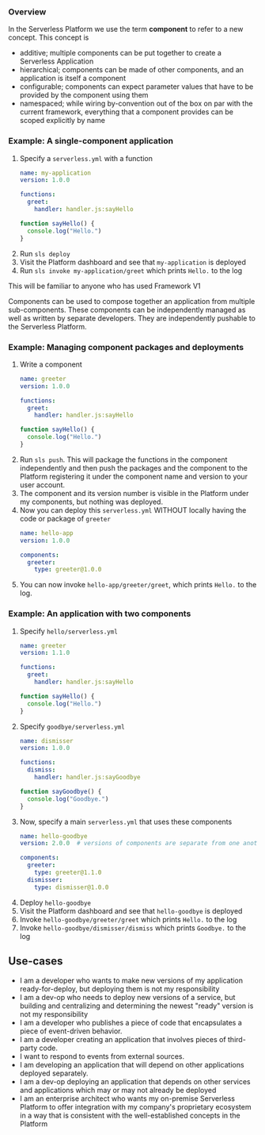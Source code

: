 ### Overview

In the Serverless Platform we use the term **component** to refer to a new concept. This concept is
- additive; multiple components can be put together to create a Serverless Application
- hierarchical; components can be made of other components, and an application is itself a component
- configurable; components can expect parameter values that have to be provided by the component using them
- namespaced; while wiring by-convention out of the box on par with the current framework, everything that a component provides can be scoped explicitly by name


### Example: A single-component application

1. Specify a `serverless.yml` with a function
    ```yml
    name: my-application
    version: 1.0.0

    functions:
      greet:
        handler: handler.js:sayHello
    ```
    ```js
    function sayHello() {
      console.log("Hello.")
    }
    ```
2. Run `sls deploy`
3. Visit the Platform dashboard and see that `my-application` is deployed
4. Run `sls invoke my-application/greet` which prints `Hello.` to the log

This will be familiar to anyone who has used Framework V1

Components can be used to compose together an application from multiple sub-components.
These components can be independently managed as well as written by separate
developers. They are independently pushable to the Serverless Platform.

### Example: Managing component packages and deployments

1. Write a component
    ```yml
    name: greeter
    version: 1.0.0

    functions:
      greet:
        handler: handler.js:sayHello
    ```
    ```js
    function sayHello() {
      console.log("Hello.")
    }
    ```
2. Run `sls push`. This will package the functions in the component independently and then push the packages and the component to the Platform registering it under the component name and version to your user account.
3. The component and its version number is visible in the Platform under my components, but nothing was deployed.
4. Now you can deploy this `serverless.yml` WITHOUT locally having the code or package of `greeter`
    ```yml
    name: hello-app
    version: 1.0.0

    components:
      greeter:
        type: greeter@1.0.0
    ```
5. You can now invoke `hello-app/greeter/greet`, which prints `Hello.` to the log.


### Example: An application with two components

1. Specify `hello/serverless.yml`
    ```yml
    name: greeter
    version: 1.1.0

    functions:
      greet:
        handler: handler.js:sayHello
    ```
    ```js
    function sayHello() {
      console.log("Hello.")
    }
    ```
2. Specify `goodbye/serverless.yml`
    ```yml
    name: dismisser
    version: 1.0.0

    functions:
      dismiss:
        handler: handler.js:sayGoodbye
    ```
    ```js
    function sayGoodbye() {
      console.log("Goodbye.")
    }
    ```
3. Now, specify a main `serverless.yml` that uses these components
    ```yml
    name: hello-goodbye
    version: 2.0.0  # versions of components are separate from one another

    components:
      greeter:
        type: greeter@1.1.0
      dismisser:
        type: dismisser@1.0.0
    ```
4. Deploy `hello-goodbye`
5. Visit the Platform dashboard and see that `hello-goodbye` is deployed
6. Invoke `hello-goodbye/greeter/greet` which prints `Hello.` to the log
7. Invoke `hello-goodbye/dismisser/dismiss` which prints `Goodbye.` to the log


## Use-cases

* I am a developer who wants to make new versions of my application ready-for-deploy, but deploying them is not my responsibility
* I am a dev-op who needs to deploy new versions of a service, but building and centralizing and determining the newest "ready" version is not my responsibility
* I am a developer who publishes a piece of code that encapsulates a piece of event-driven behavior.
* I am a developer creating an application that involves pieces of third-party code.
* I want to respond to events from external sources.
* I am developing an application that will depend on other applications deployed separately.
* I am a dev-op deploying an application that depends on other services and applications which may or may not already be deployed
* I am an enterprise architect who wants my on-premise Serverless Platform to offer integration with my company's proprietary ecosystem in a way that is consistent with the well-established concepts in the Platform
